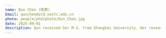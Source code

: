 ```yaml
---
name: Qun Chen (陈群)
Email: qunchen@std.uestc.edu.cn
photo: people/phd/photo/Qun_Chen.jpg
date: 2025-09-01
description: Qun received her M.S. from Shanghai University. Her research focuses on applying density functional theory and developing machine learning methods to study magnetic materials.
---
```


